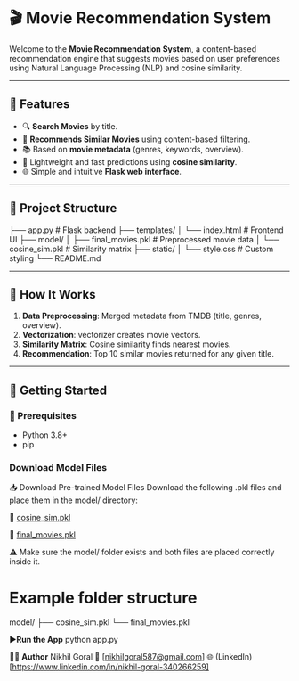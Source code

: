 # 🎬 Movie Recommendation System

Welcome to the **Movie Recommendation System**, a content-based recommendation engine that suggests movies based on user preferences using Natural Language Processing (NLP) and cosine similarity.


---

## 📌 Features

- 🔍 **Search Movies** by title.
- 🧠 **Recommends Similar Movies** using content-based filtering.
- 📚 Based on **movie metadata** (genres, keywords, overview).
- 🚀 Lightweight and fast predictions using **cosine similarity**.
- 🌐 Simple and intuitive **Flask web interface**.

---

## 📁 Project Structure

├── app.py # Flask backend
├── templates/
│ └── index.html # Frontend UI
├── model/
│ ├── final_movies.pkl # Preprocessed movie data
│ └── cosine_sim.pkl # Similarity matrix
├── static/
│ └── style.css # Custom styling
└── README.md



---

## 🧠 How It Works

1. **Data Preprocessing**: Merged metadata from TMDB (title, genres, overview).
2. **Vectorization**: vectorizer creates movie vectors.
3. **Similarity Matrix**: Cosine similarity finds nearest movies.
4. **Recommendation**: Top 10 similar movies returned for any given title.

---

## 🚀 Getting Started

### 🔧 Prerequisites
- Python 3.8+
- pip

### Download Model Files

📥 Download Pre-trained Model Files
Download the following .pkl files and place them in the model/ directory:

🔗 [cosine_sim.pkl](https://drive.google.com/file/d/18i3UuI_WYSybm5Au-tzGXMgh9E-1sQIO/view?usp=drive_link) 

🔗 [final_movies.pkl](https://drive.google.com/file/d/1yulsSv5ifyIM1m_j7FIi41x333zBgIy1/view?usp=drive_link) 

⚠️ Make sure the model/ folder exists and both files are placed correctly inside it.

# Example folder structure
model/
├── cosine_sim.pkl
└── final_movies.pkl

▶️**Run the App**
python app.py

🙋‍♂️ **Author**
Nikhil Goral
📧 [nikhilgoral587@gmail.com]
🌐 (LinkedIn)[https://www.linkedin.com/in/nikhil-goral-340266259]


